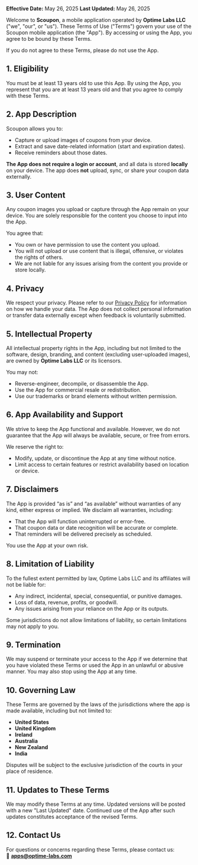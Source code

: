 **Effective Date:** May 26, 2025 
**Last Updated:** May 26, 2025

Welcome to **Scoupon**, a mobile application operated by **Optime Labs LLC** ("we", "our", or "us"). These Terms of Use ("Terms") govern your use of the Scoupon mobile application (the "App"). By accessing or using the App, you agree to be bound by these Terms.

If you do not agree to these Terms, please do not use the App.


## 1. Eligibility

You must be at least 13 years old to use this App. By using the App, you represent that you are at least 13 years old and that you agree to comply with these Terms.


## 2. App Description

Scoupon allows you to:

- Capture or upload images of coupons from your device.
- Extract and save date-related information (start and expiration dates).
- Receive reminders about those dates.

**The App does not require a login or account**, and all data is stored **locally** on your device. The app does **not** upload, sync, or share your coupon data externally.


## 3. User Content

Any coupon images you upload or capture through the App remain on your device. You are solely responsible for the content you choose to input into the App.

You agree that:

- You own or have permission to use the content you upload.
- You will not upload or use content that is illegal, offensive, or violates the rights of others.
- We are not liable for any issues arising from the content you provide or store locally.


## 4. Privacy

We respect your privacy. Please refer to our [Privacy Policy](#) for information on how we handle your data. The App does not collect personal information or transfer data externally except when feedback is voluntarily submitted.


## 5. Intellectual Property

All intellectual property rights in the App, including but not limited to the software, design, branding, and content (excluding user-uploaded images), are owned by **Optime Labs LLC** or its licensors.

You may not:

- Reverse-engineer, decompile, or disassemble the App.
- Use the App for commercial resale or redistribution.
- Use our trademarks or brand elements without written permission.


## 6. App Availability and Support

We strive to keep the App functional and available. However, we do not guarantee that the App will always be available, secure, or free from errors.

We reserve the right to:

- Modify, update, or discontinue the App at any time without notice.
- Limit access to certain features or restrict availability based on location or device.


## 7. Disclaimers

The App is provided “as is” and “as available” without warranties of any kind, either express or implied. We disclaim all warranties, including:

- That the App will function uninterrupted or error-free.
- That coupon data or date recognition will be accurate or complete.
- That reminders will be delivered precisely as scheduled.

You use the App at your own risk.


## 8. Limitation of Liability

To the fullest extent permitted by law, Optime Labs LLC and its affiliates will not be liable for:

- Any indirect, incidental, special, consequential, or punitive damages.
- Loss of data, revenue, profits, or goodwill.
- Any issues arising from your reliance on the App or its outputs.

Some jurisdictions do not allow limitations of liability, so certain limitations may not apply to you.


## 9. Termination

We may suspend or terminate your access to the App if we determine that you have violated these Terms or used the App in an unlawful or abusive manner. You may also stop using the App at any time.


## 10. Governing Law

These Terms are governed by the laws of the jurisdictions where the app is made available, including but not limited to:

- **United States** 
- **United Kingdom**
- **Ireland**
- **Australia**
- **New Zealand**
- **India**

Disputes will be subject to the exclusive jurisdiction of the courts in your place of residence.


## 11. Updates to These Terms

We may modify these Terms at any time. Updated versions will be posted with a new "Last Updated" date. Continued use of the App after such updates constitutes acceptance of the revised Terms.


## 12. Contact Us

For questions or concerns regarding these Terms, please contact us:  
📧 **apps@optime-labs.com**
